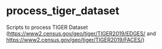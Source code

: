 # process_tiger_dataset
Scripts to process TIGER Dataset
(https://www2.census.gov/geo/tiger/TIGER2019/EDGES/ and https://www2.census.gov/geo/tiger/TIGER2019/FACES/)
